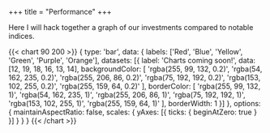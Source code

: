 +++
title = "Performance"
+++

Here I will hack together a graph of our investments compared to notable indices.

{{< chart 90 200 >}}
{
type: 'bar',
data: {
labels: ['Red', 'Blue', 'Yellow', 'Green', 'Purple', 'Orange'],
datasets: [{
label: 'Charts coming soon!',
data: [12, 19, 18, 16, 13, 14],
backgroundColor: [
'rgba(255, 99, 132, 0.2)',
'rgba(54, 162, 235, 0.2)',
'rgba(255, 206, 86, 0.2)',
'rgba(75, 192, 192, 0.2)',
'rgba(153, 102, 255, 0.2)',
'rgba(255, 159, 64, 0.2)'
],
borderColor: [
'rgba(255, 99, 132, 1)',
'rgba(54, 162, 235, 1)',
'rgba(255, 206, 86, 1)',
'rgba(75, 192, 192, 1)',
'rgba(153, 102, 255, 1)',
'rgba(255, 159, 64, 1)'
],
borderWidth: 1
}]
},
options: {
maintainAspectRatio: false,
scales: {
yAxes: [{
ticks: {
beginAtZero: true
}
}]
}
}
}
{{< /chart >}}
